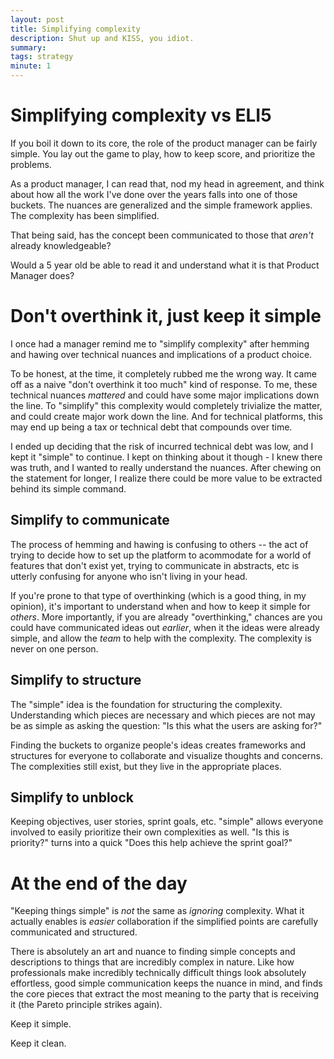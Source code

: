 ```yaml
---
layout: post
title: Simplifying complexity
description: Shut up and KISS, you idiot.
summary:
tags: strategy
minute: 1
---
```


# Simplifying complexity vs ELI5
If you boil it down to its core, the role of the product manager can be fairly simple. You lay out the game to play, how to keep score, and prioritize the problems. 

As a product manager, I can read that, nod my head in agreement, and think about how all the work I've done over the years falls into one of those buckets. The nuances are generalized and the simple framework applies. The complexity has been simplified. 

That being said, has the concept been communicated to those that _aren't_ already knowledgeable? 

Would a 5 year old be able to read it and understand what it is that Product Manager does? 

# Don't overthink it, just keep it simple
I once had a manager remind me to "simplify complexity" after hemming and hawing over technical nuances and implications of a product choice. 

To be honest, at the time, it completely rubbed me the wrong way. It came off as a naive "don't overthink it too much" kind of response. To me, these technical nuances _mattered_ and could have some major implications down the line. To "simplify" this complexity would completely trivialize the matter, and could create major work down the line. And for technical platforms, this may end up being a tax or technical debt that compounds over time. 

I ended up deciding that the risk of incurred technical debt was low, and I kept it "simple" to continue. I kept on thinking about it though - I knew there was truth, and I wanted to really understand the nuances. After chewing on the statement for longer, I realize there could be more value to be extracted behind its simple command. 

## Simplify to communicate
The process of hemming and hawing is confusing to others -- the act of trying to decide how to set up the platform to acommodate for a world of features that don't exist yet, trying to communicate in abstracts, etc is utterly confusing for anyone who isn't living in your head. 

If you're prone to that type of overthinking (which is a good thing, in my opinion), it's important to understand when and how to keep it simple for _others_. More importantly, if you are already "overthinking," chances are you could have communicated ideas out _earlier_, when it the ideas were already simple, and allow the _team_ to help with the complexity. The complexity is never on one person. 

## Simplify to structure
The "simple" idea is the foundation for structuring the complexity. Understanding which pieces are necessary and which pieces are not may be as simple as asking the question: "Is this what the users are asking for?" 

Finding the buckets to organize people's ideas creates frameworks and structures for everyone to collaborate and visualize thoughts and concerns. The complexities still exist, but they live in the appropriate places. 

## Simplify to unblock
Keeping objectives, user stories, sprint goals, etc. "simple" allows everyone involved to easily prioritize their own complexities as well. "Is this is priority?" turns into a quick "Does this help achieve the sprint goal?" 

# At the end of the day
"Keeping things simple" is _not_ the same as _ignoring_ complexity. What it actually enables is _easier_ collaboration if the simplified points are carefully communicated and structured. 

There is absolutely an art and nuance to finding simple concepts and descriptions to things that are incredibly complex in nature. Like how professionals make incredibly technically difficult things look absolutely effortless, good simple communication keeps the nuance in mind, and finds the core pieces that extract the most meaning to the party that is receiving it (the Pareto principle strikes again). 

Keep it simple. 

Keep it clean. 